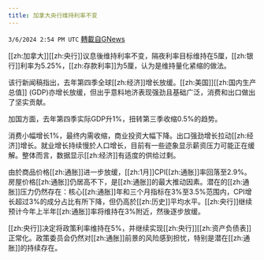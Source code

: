 ```yaml
---
title: 加拿大央行维持利率不变
---
```

`3/6/2024 2:54 PM UTC` [轉載自GNews](https://gnews.org/articles/2371071)

[[zh:加拿大]][[zh:央行]]议息後维持利率不变，隔夜利率目标维持在5厘，[[zh:银行]]利率为5.25%，[[zh:存款利率]]为5厘，认为是维持量化紧缩的做法。

该行新闻稿指出，去年第四季全球[[zh:经济]]增长放缓。[[zh:美国]][[zh:国内生产总值]] (GDP)亦增长放缓，但出乎意料地济表现强劲且基础广泛，消费和出口做出了坚实贡献。

加国方面，去年第四季实际GDP升1%，扭转第三季收缩0.5%的趋势。

消费小幅增长1%，最终内需收缩，商业投资大幅下降。出口强劲增长拉动[[zh:经济]]增长。就业增长持续慢於人口增长，目前有一些迹象显示薪资压力可能正在缓解。整体而言，数据显示[[zh:经济]]有适度的供给过剩。

由於商品价格[[zh:通胀]]进一步放缓，[[zh:1月]]CPI[[zh:通胀]]率回落至2.9%。房屋价格[[zh:通胀]]仍居高不下，是[[zh:通胀]]的最大推动因素。潜在的[[zh:通胀]]压力仍然存在：核心[[zh:通胀]]年和三个月指标在3%至3.5%范围内，CPI增长超过3%的成分占比有所下降，但仍高於[[zh:历史]]平均水平。[[zh:央行]]继续预计今年上半年[[zh:通胀]]率将维持在3%附近，然後逐步放缓。

[[zh:央行]]决定将政策利率维持在5%，并继续实现[[zh:央行]][[zh:资产负债表]]正常化。政策委员会仍然对[[zh:通胀]]前景的风险感到担忧，特别是潜在[[zh:通胀]]的持续存在。
